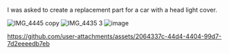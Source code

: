 I was asked to create a replacement part for a car with a head light cover. 

![IMG_4445 copy](https://github.com/user-attachments/assets/0109197c-70a8-4a56-9f66-73759772da51)
![IMG_4435 3](https://github.com/user-attachments/assets/d712057c-0d93-4241-94d7-7f0d75a726f8)
![image](https://github.com/user-attachments/assets/c936236f-5650-4f04-80e6-dba5d52e81dc)


https://github.com/user-attachments/assets/2064337c-44d4-4404-99d7-7d2eeeedb7eb

